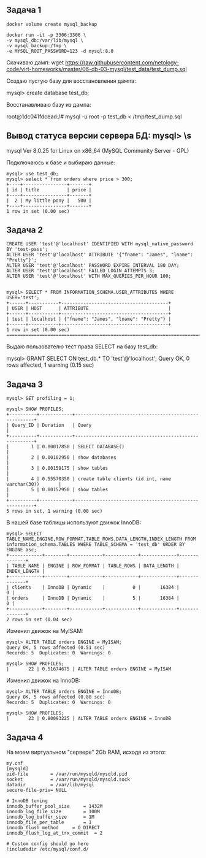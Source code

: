 ## Задача 1

```docker volume create mysql_db
docker volume create mysql_backup

docker run -it -p 3306:3306 \
-v mysql_db:/var/lib/mysql \
-v mysql_backup:/tmp \
-e MYSQL_ROOT_PASSWORD=123 -d mysql:8.0
```

Скачиваю дамп:
wget https://raw.githubusercontent.com/netology-code/virt-homeworks/master/06-db-03-mysql/test_data/test_dump.sql

Создаю пустую базу для восстановления дампа:

  mysql> create database test_db;

Восстанавливаю базу из дампа:

  root@1dc041fdcead:/# mysql -u root -p test_db < /tmp/test_dump.sql

Вывод статуса версии сервера БД:
mysql> \s
--------------
mysql  Ver 8.0.25 for Linux on x86_64 (MySQL Community Server - GPL)

Подключаюсь к базе и выбираю данные:

```
mysql> use test_db;
mysql> select * from orders where price > 300;
+----+----------------+-------+
| id | title          | price |
+----+----------------+-------+
|  2 | My little pony |   500 |
+----+----------------+-------+
1 row in set (0.00 sec)
```

## Задача 2

```
CREATE USER 'test'@'localhost' IDENTIFIED WITH mysql_native_password BY 'test-pass';
ALTER USER 'test'@'localhost' ATTRIBUTE '{"fname": "James", "lname": "Pretty"}';
ALTER USER 'test'@'localhost' PASSWORD EXPIRE INTERVAL 180 DAY;
ALTER USER 'test'@'localhost' FAILED_LOGIN_ATTEMPTS 3;
ALTER USER 'test'@'localhost' WITH MAX_QUERIES_PER_HOUR 100;


mysql> SELECT * FROM INFORMATION_SCHEMA.USER_ATTRIBUTES WHERE USER='test';
+------+-----------+---------------------------------------+
| USER | HOST      | ATTRIBUTE                             |
+------+-----------+---------------------------------------+
| test | localhost | {"fname": "James", "lname": "Pretty"} |
+------+-----------+---------------------------------------+
1 row in set (0.00 sec)
==================================================================================
```

Выдаю пользователю тест права SELECT на базу test_db:

  mysql> GRANT SELECT ON test_db.* TO 'test'@'localhost';
  Query OK, 0 rows affected, 1 warning (0.15 sec)


## Задача 3

```
mysql> SET profiling = 1;

mysql> SHOW PROFILES;
+----------+------------+-------------------------------------------------------+
| Query_ID | Duration   | Query                                                 |
+----------+------------+-------------------------------------------------------+
|        1 | 0.00017850 | SELECT DATABASE()                                     |
|        2 | 0.00102950 | show databases                                        |
|        3 | 0.00159175 | show tables                                           |
|        4 | 0.55570350 | create table clients (id int, name varchar(30))       |
|        5 | 0.00152950 | show tables                                           |
+----------+------------+-------------------------------------------------------+
5 rows in set, 1 warning (0.00 sec)
```

В нашей базе таблицы используют движок InnoDB:

```
mysql> SELECT TABLE_NAME,ENGINE,ROW_FORMAT,TABLE_ROWS,DATA_LENGTH,INDEX_LENGTH FROM information_schema.TABLES WHERE TABLE_SCHEMA = 'test_db' ORDER BY ENGINE asc;
+------------+--------+------------+------------+-------------+--------------+
| TABLE_NAME | ENGINE | ROW_FORMAT | TABLE_ROWS | DATA_LENGTH | INDEX_LENGTH |
+------------+--------+------------+------------+-------------+--------------+
| clients    | InnoDB | Dynamic    |          0 |       16384 |            0 |
| orders     | InnoDB | Dynamic    |          5 |       16384 |            0 |
+------------+--------+------------+------------+-------------+--------------+
2 rows in set (0.04 sec)
```

Изменил движок на MyISAM:

```
mysql> ALTER TABLE orders ENGINE = MyISAM;
Query OK, 5 rows affected (0.51 sec)
Records: 5  Duplicates: 0  Warnings: 0

mysql> SHOW PROFILES;
|       22 | 0.51674675 | ALTER TABLE orders ENGINE = MyISAM
```

Изменил движок на InnoDB:

```
mysql> ALTER TABLE orders ENGINE = InnoDB;
Query OK, 5 rows affected (0.80 sec)
Records: 5  Duplicates: 0  Warnings: 0

mysql> SHOW PROFILES;
|       23 | 0.80093225 | ALTER TABLE orders ENGINE = InnoDB
```

## Задача 4
На моем виртуальном "сервере" 2Gb RAM, исходя из этого:
```
my.cnf
[mysqld]
pid-file        = /var/run/mysqld/mysqld.pid
socket          = /var/run/mysqld/mysqld.sock
datadir         = /var/lib/mysql
secure-file-priv= NULL

# InnoDB tuning
innodb_buffer_pool_size		= 1432M
innodb_log_file_size		= 100M
innodb_log_buffer_size		= 1M
innodb_file_per_table		= 1
innodb_flush_method		= O_DIRECT
innodb_flush_log_at_trx_commit	= 2

# Custom config should go here
!includedir /etc/mysql/conf.d/
```
